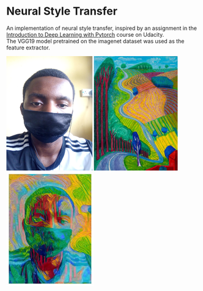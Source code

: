 # Neural Style Transfer

An implementation of neural style transfer, inspired by an assignment in the [Introduction to Deep Learning with Pytorch](https://www.udacity.com/course/deep-learning-pytorch--ud188) course on Udacity. <br>
The VGG19 model pretrained on the imagenet dataset was used as the feature extractor.

<p float="left">
<img src="./images/image.jpg" height=300>
<img src="./images/hockney.jpg" height=300>
<img src="./images/davidcn_hockney.jpg" height=300>
</p>
